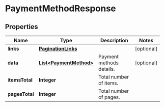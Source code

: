 

# PaymentMethodResponse


## Properties

Name | Type | Description | Notes
------------ | ------------- | ------------- | -------------
**links** | [**PaginationLinks**](PaginationLinks.md) |  |  [optional]
**data** | [**List&lt;PaymentMethod&gt;**](PaymentMethod.md) | Payment methods details. |  [optional]
**itemsTotal** | **Integer** | Total number of items. | 
**pagesTotal** | **Integer** | Total number of pages. | 



